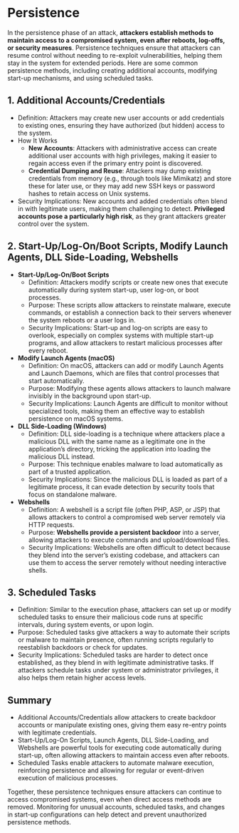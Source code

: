 <br>

# Persistence
In the persistence phase of an attack, **attackers establish methods to maintain access to a compromised system, even after reboots, log-offs, or security measures**. Persistence techniques ensure that attackers can resume control without needing to re-exploit vulnerabilities, helping them stay in the system for extended periods. Here are some common persistence methods, including creating additional accounts, modifying start-up mechanisms, and using scheduled tasks.

## 1. Additional Accounts/Credentials
  - Definition: Attackers may create new user accounts or add credentials to existing ones, ensuring they have authorized (but hidden) access to the system.
  - How It Works
    - **New Accounts**: Attackers with administrative access can create additional user accounts with high privileges, making it easier to regain access even if the primary entry point is discovered.
    - **Credential Dumping and Reuse**: Attackers may dump existing credentials from memory (e.g., through tools like Mimikatz) and store these for later use, or they may add new SSH keys or password hashes to retain access on Unix systems.
  - Security Implications: New accounts and added credentials often blend in with legitimate users, making them challenging to detect. **Privileged accounts pose a particularly high risk**, as they grant attackers greater control over the system.

## 2. Start-Up/Log-On/Boot Scripts, Modify Launch Agents, DLL Side-Loading, Webshells
  - **Start-Up/Log-On/Boot Scripts**
    - Definition: Attackers modify scripts or create new ones that execute automatically during system start-up, user log-on, or boot processes.
    - Purpose: These scripts allow attackers to reinstate malware, execute commands, or establish a connection back to their servers whenever the system reboots or a user logs in.
    - Security Implications: Start-up and log-on scripts are easy to overlook, especially on complex systems with multiple start-up programs, and allow attackers to restart malicious processes after every reboot.
  - **Modify Launch Agents (macOS)**
    - Definition: On macOS, attackers can add or modify Launch Agents and Launch Daemons, which are files that control processes that start automatically.
    - Purpose: Modifying these agents allows attackers to launch malware invisibly in the background upon start-up.
    - Security Implications: Launch Agents are difficult to monitor without specialized tools, making them an effective way to establish persistence on macOS systems.
  - **DLL Side-Loading (Windows)**
    - Definition: DLL side-loading is a technique where attackers place a malicious DLL with the same name as a legitimate one in the application’s directory, tricking the application into loading the malicious DLL instead.
    - Purpose: This technique enables malware to load automatically as part of a trusted application.
    - Security Implications: Since the malicious DLL is loaded as part of a legitimate process, it can evade detection by security tools that focus on standalone malware.
  - **Webshells**
    - Definition: A webshell is a script file (often PHP, ASP, or JSP) that allows attackers to control a compromised web server remotely via HTTP requests.
    - Purpose: **Webshells provide a persistent backdoor** into a server, allowing attackers to execute commands and upload/download files.
    - Security Implications: Webshells are often difficult to detect because they blend into the server’s existing codebase, and attackers can use them to access the server remotely without needing interactive shells.

## 3. Scheduled Tasks
  - Definition: Similar to the execution phase, attackers can set up or modify scheduled tasks to ensure their malicious code runs at specific intervals, during system events, or upon login.
  - Purpose: Scheduled tasks give attackers a way to automate their scripts or malware to maintain presence, often running scripts regularly to reestablish backdoors or check for updates.
  - Security Implications: Scheduled tasks are harder to detect once established, as they blend in with legitimate administrative tasks. If attackers schedule tasks under system or administrator privileges, it also helps them retain higher access levels.

## Summary
  - Additional Accounts/Credentials allow attackers to create backdoor accounts or manipulate existing ones, giving them easy re-entry points with legitimate credentials.
  - Start-Up/Log-On Scripts, Launch Agents, DLL Side-Loading, and Webshells are powerful tools for executing code automatically during start-up, often allowing attackers to maintain access even after reboots.
  - Scheduled Tasks enable attackers to automate malware execution, reinforcing persistence and allowing for regular or event-driven execution of malicious processes.

Together, these persistence techniques ensure attackers can continue to access compromised systems, even when direct access methods are removed. Monitoring for unusual accounts, scheduled tasks, and changes in start-up configurations can help detect and prevent unauthorized persistence methods.  
<br>